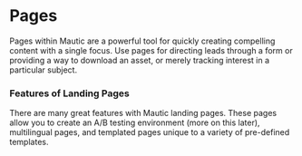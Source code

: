 # Pages

Pages within Mautic are a powerful tool for quickly creating compelling content with a single focus. Use pages for directing leads through a form or providing a way to download an asset, or merely tracking interest in a particular subject.

### Features of Landing Pages

There are many great features with Mautic landing pages. These pages allow you to create an A/B testing environment (more on this later), multilingual pages, and templated pages unique to a variety of pre-defined templates.
